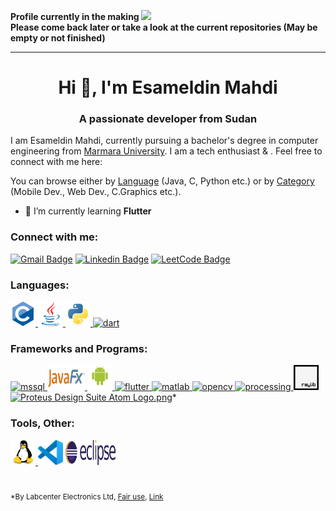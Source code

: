 **Profile currently in the making    <img src="https://c.tenor.com/NqKNFHSmbssAAAAi/discord-loading-dots-discord-loading.gif" width="35" height="-20" />\
Please come back later or take a look at the current repositories (May be empty or not finished)**

<!-- <img src="https://mir-s3-cdn-cf.behance.net/project_modules/max_1200/3e2a0443163649.57f1d6ec22833.gif" width ="100%" height="400"/> -->

<!-- 
## :computer: Tech Stack : 
<img src = "userContent/c-original.svg" width='30'> <img src = "userContent/Eclipse-Luna-Logo.svg" width='90'> <img src = "userContent/dart.svg" width='30'> <img src = "userContent/Visual_Studio_Code.svg" width='30'> <img src = "userContent/Raylib_logo.png" width='40'> <img src = "userContent/JavaFX_logo.png" width='60'> <img src = "userContent/flutter-logo.svg" width='30'> <img src = "userContent/microsoft-sql-server-logo-svgrepo-com.svg" width='60'> <img src = "userContent/pycharm.svg" width='40'> <img src = "userContent/java.svg" width='40'> <img src = "userContent/python.svg" width='40'> <img src = "userContent/sql.svg" width='40'> 
-->

<hr>
<h1 align="center">Hi 👋, I'm Esameldin Mahdi</h1>
<h3 align="center">A passionate developer from Sudan</h3>

I am Esameldin Mahdi, currently pursuing a bachelor's degree  in computer engineering from [Marmara University](https://www.marmara.edu.tr/). I am a tech enthusiast & . Feel free to connect with me here:


You can browse either by [Language]() (Java, C, Python etc.) or by [Category]() (Mobile Dev., Web Dev., C.Graphics etc.).

- 🌱 I’m currently learning **Flutter**

### Connect with me:
[![Gmail Badge](https://img.shields.io/badge/-esammahdi111@gmail.com-c14438?style=flat-square&logo=Gmail&logoColor=white&link=mailto:esammahdi111@gmail.com)](mailto:esammahdi111@gmail.com)
[![Linkedin Badge](https://img.shields.io/badge/-EsameldinMahdi-blue?style=flat-square&logo=Linkedin&logoColor=white&link=https://www.linkedin.com/)](https://www.linkedin.com/)
[![LeetCode Badge](https://img.shields.io/badge/-emahdi-blue?style=flat-square&logo=Leetcode&logoColor=orange&logoColor=orange&link=https://www.leetcode.com/emahdi)](https://www.leetcode.com/emahdi)


### Languages:
 <a href="https://www.cprogramming.com/" target="_blank" rel="noreferrer"> <img src="https://raw.githubusercontent.com/devicons/devicon/master/icons/c/c-original.svg" alt="c" width="40" height="40"/> </a>
 <a href="https://www.java.com" target="_blank" rel="noreferrer"> <img src="https://raw.githubusercontent.com/devicons/devicon/master/icons/java/java-original.svg" alt="java" width="40" height="40"/> </a>
 <a href="https://www.python.org" target="_blank" rel="noreferrer"> <img src="https://raw.githubusercontent.com/devicons/devicon/master/icons/python/python-original.svg" alt="python" width="40" height="40"/> </a>
 <a href="https://dart.dev" target="_blank" rel="noreferrer"> <img src="https://www.vectorlogo.zone/logos/dartlang/dartlang-icon.svg" alt="dart" width="40" height="40"/> </a>


### Frameworks and Programs:
<a href="https://www.microsoft.com/en-us/sql-server" target="_blank" rel="noreferrer"> <img src="https://www.svgrepo.com/show/303229/microsoft-sql-server-logo.svg" alt="mssql" width="40" height="40"/> </a>
 <a href="https://openjfx.io/" target="_blank" rel="noreferrer"> <img src = "userContent/JavaFX_logo.png" width="60" height="40">
<a href="https://developer.android.com" target="_blank" rel="noreferrer"> <img src="https://raw.githubusercontent.com/devicons/devicon/master/icons/android/android-original-wordmark.svg" alt="android" width="40" height="40"/> </a>
<a href="https://flutter.dev" target="_blank" rel="noreferrer"> <img src="https://www.vectorlogo.zone/logos/flutterio/flutterio-icon.svg" alt="flutter" width="40" height="40"/> </a>
<a href="https://www.mathworks.com/" target="_blank" rel="noreferrer"> <img src="https://upload.wikimedia.org/wikipedia/commons/2/21/Matlab_Logo.png" alt="matlab" width="40" height="40"/> </a>
 <a href="https://opencv.org/" target="_blank" rel="noreferrer"> <img src="https://www.vectorlogo.zone/logos/opencv/opencv-icon.svg" alt="opencv" width="40" height="40"/> </a>
<a href="https://processing.org/" target="_blank" rel="noreferrer"> <img src="https://upload.wikimedia.org/wikipedia/commons/thumb/c/cb/Processing_2021_logo.svg/800px-Processing_2021_logo.svg.png" alt="processing" width="40" height="40"/> </a>
<a href="https://www.raylib.com/" target="_blank" rel="noreferrer"> <img src="userContent/Raylib_logo.png" alt="raylib" width="40" height="40"/> </a> 
<a href="https://en.wikipedia.org/wiki/File:Proteus_Design_Suite_Atom_Logo.png#/media/File:Proteus_Design_Suite_Atom_Logo.png"><img src="https://upload.wikimedia.org/wikipedia/en/5/5a/Proteus_Design_Suite_Atom_Logo.png" width="40" height="40" alt="Proteus Design Suite Atom Logo.png"></a>*


### Tools, Other:
 <a href="https://www.linux.org/" target="_blank" rel="noreferrer"> <img src="https://raw.githubusercontent.com/devicons/devicon/master/icons/linux/linux-original.svg" alt="linux" width="40" height="40"/> </a>
 <img src = "userContent/Visual_Studio_Code.svg" width="40" height="40">
 <img src = "userContent/Eclipse-Luna-Logo.svg" width="80" height="40">
 
 <sub>
  <br>*By Labcenter Electronics Ltd, <a href="//en.wikipedia.org/wiki/File:Proteus_Design_Suite_Atom_Logo.png" title="Fair use of copyrighted material in the context of Proteus Design Suite">Fair use</a>, <a href="https://en.wikipedia.org/w/index.php?curid=60954961">Link</a>
 </sub>
 
<!---
![VS Code](https://img.shields.io/badge/-VSCode-%23007ACC?style=flat-square&logo=visual-studio-code)
<img src = "https://github-readme-stats.vercel.app/api/top-langs/?username=esammahdi&layout=compact">
esammahdi/esammahdi is a ✨ special ✨ repository because its `README.md` (this file) appears on your GitHub profile.
You can click the Preview link to take a look at your changes.
--->
